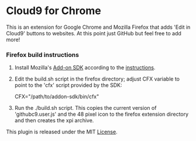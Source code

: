 # Cloud9 for Chrome

This is an extension for Google Chrome and Mozilla Firefox that adds 'Edit in Cloud9' buttons to websites. At this point just GitHub but feel free to add more!

### Firefox build instructions

1. Install Mozilla's [Add-on SDK](https://addons.mozilla.org/en-US/developers/builder) according to the [instructions](https://addons.mozilla.org/en-US/developers/docs/sdk/1.3/dev-guide/addon-development/installation.html).

2. Edit the build.sh script in the firefox directory; adjust CFX variable to point to the 'cfx' script provided by the SDK:

	CFX="/path/to/addon-sdk/bin/cfx"

3. Run the ./build.sh script. This copies the current version of 'githubc9.user.js' and the 48 pixel icon to the firefox extension directory and then creates the xpi archive.

This plugin is released under the MIT [License](https://github.com/c9/open-in-c9-extension/blob/master/LICENSE).
